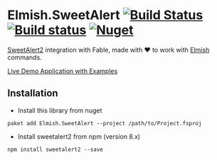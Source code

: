 # Elmish.SweetAlert [![Build Status](https://travis-ci.org/Zaid-Ajaj/Elmish.SweetAlert.svg?branch=master)](https://travis-ci.org/Zaid-Ajaj/Elmish.SweetAlert) [![Build status](https://ci.appveyor.com/api/projects/status/0pkn4c0b6xrbyk35?svg=true)](https://ci.appveyor.com/project/Zaid-Ajaj/elmish-sweetalert) [![Nuget](https://img.shields.io/nuget/v/Elmish.SweetAlert.svg?maxAge=0&colorB=brightgreen)](https://www.nuget.org/packages/Elmish.SweetAlert)

[SweetAlert2](https://sweetalert2.github.io/) integration with Fable, made with :heart: to work with [Elmish](https://github.com/fable-elmish/elmish) commands. 

[Live Demo Application with Examples](https://zaid-ajaj.github.io/Elmish.SweetAlert/)

## Installation
- Install this library from nuget
```
paket add Elmish.SweetAlert --project /path/to/Project.fsproj
```
- Install sweetalert2 from npm (version 8.x)
```
npm install sweetalert2 --save
```